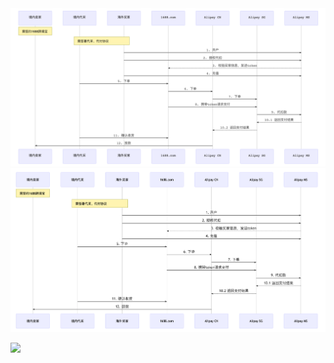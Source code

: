 <img src="https://github.com/zzyylliu/misc-projects/blob/master/images%26dataset/images/%E6%80%BB%E4%BD%93%E6%96%B9%E6%A1%88%E8%AF%B4%E6%98%8E%E6%97%B6%E5%BA%8F%E5%9B%BE.png">

<img src="https://github.com/zzyylliu/misc-projects/blob/master/images%26dataset/images/%E5%B1%8F%E5%B9%95%E5%BF%AB%E7%85%A7%202020-03-18%20%E4%B8%8B%E5%8D%883.32.55.png">

[![](https://mermaid.ink/img/eyJjb2RlIjoic2VxdWVuY2VEaWFncmFtXG5hdXRvbnVtYmVyXG5wYXJ0aWNpcGFudCDlooPlhoXljZblrrZcbnBhcnRpY2lwYW50IOWig-WGheS7o-mHh1xucGFydGljaXBhbnQg5rW35aSW5Lmw5a62XG5wYXJ0aWNpcGFudCAxNjg4LmNvbVxucGFydGljaXBhbnQgQWxpcGF5IENOXG5wYXJ0aWNpcGFudCBBbGlwYXkgTVNcbuWig-WGheS7o-mHhy0-PjE2ODguY29tOiDms6jlhozmiJDkuLoxNjg45Lmw5a62XG4xNjg4LmNvbS0tPj7looPlhoXku6Pph4c6IOW8leWvvOe7keWumuS4reWbveaUr-S7mOWunVxu5aKD5YaF5Luj6YeHLT5BbGlwYXkgQ046IOe7keWumuS4reWbveaUr-S7mOWunVxuQWxpcGF5IENOLS0-PuWig-WGheS7o-mHhzog57uR5a6a5oiQ5Yqf6YCa55-lXG5yZWN0IHJnYigzMDAsIDAsIDAsIDAuMSlcbua1t-WkluS5sOWuti0-PjE2ODguY29tOiDorr_pl64xNjg4XG4xNjg4LmNvbS0tPj7mtbflpJbkubDlrrY6IOW8leWvvOazqOWGjOaUr-S7mOWuneWbvemZhVxu5rW35aSW5Lmw5a62LT4-QWxpcGF5IE1TOiDms6jlhozmlK_ku5jlrp3lm73pmYVcbua1t-WkluS5sOWuti0-PjE2ODguY29tOiDorr_pl64xNjg4XG4xNjg4LmNvbS0tPj7mtbflpJbkubDlrrY6IOW8leWvvOW8gOmAmui3qOWig-S7o-S7mFxu5rW35aSW5Lmw5a62LT4-QWxpcGF5IE1TOiDkuLrku6Pph4flhazlj7jnmoTkuK3lm73mlK_ku5jlrp3otKblj7flvIDpgJrot6jlooPku6Pku5jljY_orq7vvIjpnIDku6Pph4cxNjg46LSm5Y-35ZKM5pSv5LuY5a6d6LSm5Y-377yJXG5BbGlwYXkgTVMtPj4xNjg4LmNvbTog6K-35rGCMTY4OOagoemqjOS_oeaBr1xuMTY4OC5jb20tLT4-QWxpcGF5IE1TOiDov5Tlm57moKHpqoznu5PmnpxcbkFsaXBheSBNUy0tPj4xNjg4LmNvbTog6aKB5Y-R5Luj5LuYdG9rZW5cbmVuZFxu5aKD5YaF5Y2W5a62LT4-MTY4OC5jb206IOW8gOmAmjE2ODjljZblrrZcbjE2ODguY29tLS0-PuWig-WGheWNluWutjog5byV5a-857uR5a6a5Lit5Zu95pSv5LuY5a6dXG7looPlhoXljZblrrYtPkFsaXBheSBDTjog57uR5a6a5Lit5Zu95pSv5LuY5a6dXG5BbGlwYXkgQ04tLT4-5aKD5YaF5Y2W5a62OiDnu5HlrprmiJDlip_pgJrnn6VcbnJlY3QgcmdiKDMwMCwwLDAsMC4xKVxu5aKD5YaF5Y2W5a62LT4-MTY4OC5jb206IOW8gOmAmui3qOWig-WunVxuMTY4OC5jb20tLT4-5aKD5YaF5Y2W5a62OiDlvIDpgJrnu5Pmnpzov5Tlm55cbmVuZCIsIm1lcm1haWQiOnsidGhlbWUiOiJkZWZhdWx0In19)](https://mermaid-js.github.io/mermaid-live-editor/#/edit/eyJjb2RlIjoic2VxdWVuY2VEaWFncmFtXG5hdXRvbnVtYmVyXG5wYXJ0aWNpcGFudCDlooPlhoXljZblrrZcbnBhcnRpY2lwYW50IOWig-WGheS7o-mHh1xucGFydGljaXBhbnQg5rW35aSW5Lmw5a62XG5wYXJ0aWNpcGFudCAxNjg4LmNvbVxucGFydGljaXBhbnQgQWxpcGF5IENOXG5wYXJ0aWNpcGFudCBBbGlwYXkgTVNcbuWig-WGheS7o-mHhy0-PjE2ODguY29tOiDms6jlhozmiJDkuLoxNjg45Lmw5a62XG4xNjg4LmNvbS0tPj7looPlhoXku6Pph4c6IOW8leWvvOe7keWumuS4reWbveaUr-S7mOWunVxu5aKD5YaF5Luj6YeHLT5BbGlwYXkgQ046IOe7keWumuS4reWbveaUr-S7mOWunVxuQWxpcGF5IENOLS0-PuWig-WGheS7o-mHhzog57uR5a6a5oiQ5Yqf6YCa55-lXG5yZWN0IHJnYigzMDAsIDAsIDAsIDAuMSlcbua1t-WkluS5sOWuti0-PjE2ODguY29tOiDorr_pl64xNjg4XG4xNjg4LmNvbS0tPj7mtbflpJbkubDlrrY6IOW8leWvvOazqOWGjOaUr-S7mOWuneWbvemZhVxu5rW35aSW5Lmw5a62LT4-QWxpcGF5IE1TOiDms6jlhozmlK_ku5jlrp3lm73pmYVcbua1t-WkluS5sOWuti0-PjE2ODguY29tOiDorr_pl64xNjg4XG4xNjg4LmNvbS0tPj7mtbflpJbkubDlrrY6IOW8leWvvOW8gOmAmui3qOWig-S7o-S7mFxu5rW35aSW5Lmw5a62LT4-QWxpcGF5IE1TOiDkuLrku6Pph4flhazlj7jnmoTkuK3lm73mlK_ku5jlrp3otKblj7flvIDpgJrot6jlooPku6Pku5jljY_orq7vvIjpnIDku6Pph4cxNjg46LSm5Y-35ZKM5pSv5LuY5a6d6LSm5Y-377yJXG5BbGlwYXkgTVMtPj4xNjg4LmNvbTog6K-35rGCMTY4OOagoemqjOS_oeaBr1xuMTY4OC5jb20tLT4-QWxpcGF5IE1TOiDov5Tlm57moKHpqoznu5PmnpxcbkFsaXBheSBNUy0tPj4xNjg4LmNvbTog6aKB5Y-R5Luj5LuYdG9rZW5cbmVuZFxu5aKD5YaF5Y2W5a62LT4-MTY4OC5jb206IOW8gOmAmjE2ODjljZblrrZcbjE2ODguY29tLS0-PuWig-WGheWNluWutjog5byV5a-857uR5a6a5Lit5Zu95pSv5LuY5a6dXG7looPlhoXljZblrrYtPkFsaXBheSBDTjog57uR5a6a5Lit5Zu95pSv5LuY5a6dXG5BbGlwYXkgQ04tLT4-5aKD5YaF5Y2W5a62OiDnu5HlrprmiJDlip_pgJrnn6VcbnJlY3QgcmdiKDMwMCwwLDAsMC4xKVxu5aKD5YaF5Y2W5a62LT4-MTY4OC5jb206IOW8gOmAmui3qOWig-WunVxuMTY4OC5jb20tLT4-5aKD5YaF5Y2W5a62OiDlvIDpgJrnu5Pmnpzov5Tlm55cbmVuZCIsIm1lcm1haWQiOnsidGhlbWUiOiJkZWZhdWx0In19)
